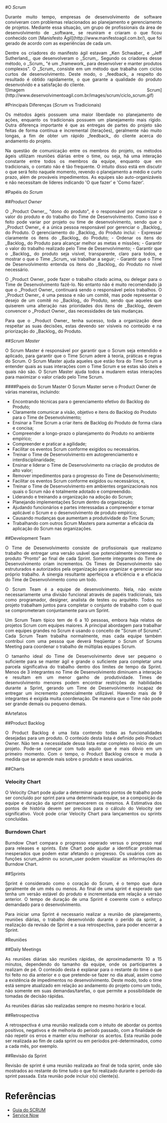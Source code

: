 #O _Scrum_
<p align="justify">Durante muito tempo, empresas de desenvolvimento de software conviveram com problemas relacionados ao planejamento e gerenciamento de projetos. Mediante essa situação, um grupo de profissionais da área de desenvolvimento de _software_ se reuniram e criaram o que ficou conhecido com [Manisfesto Ágil](http://www.manifestoagil.com.br/), que foi gerado de acordo com as experiências de cada um.
<p align="justify">Dentre os criadores do manifesto ágil estavam _Ken Schwaber_ e _Jeff Sutherland_, que desenvolveram o _Scrum_. Segundo os criadores desse método, o _Scrum_ "é um _framework_ para desenvolver e manter produtos complexos".
O _Scrum_ consiste em um método que trabalha com ciclos curtos de desenvolvimento. Deste modo, o _feedback_ a respeito do resultado é obtido rapidamente, o que garante a qualidade do produto desenvolvido e a satisfação do cliente.

<br>
![Imagem Scrum](http://www.desenvolvimentoagil.com.br/images/scrum/ciclo_scrum.gif)

#Principais Diferenças (_Scrum_ vs Tradicionais)
<p align="justify">Os métodos ágeis possuem uma maior liberdade no planejamento de ações, enquanto os tradicionais possuem um planejamento mais rígido. Outra diferença importante é que as entregas de partes do projeto são feitas de forma contínua e incremental (iterações), geralmente não muito longas, a fim de obter um rápido _feedback_ do cliente acerca do andamento do projeto.

<p align="justify">Na questão de comunicação entre os membros do projeto, os métodos ágeis utilizam reuniões diárias entre o time, ou seja, há uma interação constante entre todos os membros da equipe, enquanto que em tradicionais, o contato não é tão frequente. O intuito disso está em discutir o que será feito naquele momento, revendo o planejamento a médio e curto prazo, além de prováveis impedimentos. As equipes são auto-organizáveis e não necessitam de líderes indicando 'O que fazer' e 'Como fazer'.

#Papéis do _Scrum_

##_Product Owner_
<p align="justify">O _Product Owner_, "dono do produto", é o responsável por maximizar o valor do produto e do
trabalho do Time de Desenvolvimento. Como isso é feito pode variar por projeto ou time de desenvolvimento, sendo que o _Product Owner_ é a única pessoa responsável por gerenciar o _Backlog_ do Produto. O gerenciamento do _Backlog_ do Produto inclui:
- Expressar claramente os itens do _Backlog_ do Produto;
- Ordenar os itens do _Backlog_ do Produto para alcançar melhor as metas e missões;
- Garantir o valor do trabalho realizado pelo Time de Desenvolvimento;
- Garantir que o _Backlog_ do produto seja visível, transparente, claro para todos, e mostrar o que o Time _Scrum_ vai trabalhar a seguir;
- Garantir que o Time de Desenvolvimento entenda os itens do _Backlog_ do Produto no nível necessário.

<p align="justify">O _Product Owner_ pode fazer o trabalho citado acima, ou delegar para o Time de Desenvolvimento fazê-lo. No entanto não é muito recomendado já que o _Product Owner_ continuará sendo o responsável pelos trabalhos. O _Product Owner_ é uma pessoa e não um comitê, mas pode representar o desejo de um comitê no _Backlog_ do Produto, sendo que aqueles que quiserem uma alteração nas prioridades dos itens de _Backlog_ devem convencer o _Product Owner_ das necessidades de tais mudanças.

<p align="justify">Para que o _Product Owner_ tenha sucesso, toda a organização deve respeitar as suas decisões, estas devendo ser visíveis no conteúdo e na priorização do _Backlog_ do Produto. 

##_Scrum Master_
<p align="justify">O Scrum Master é responsável por garantir que o Scrum seja entendido e aplicado, para garantir que o Time Scrum adere à teoria, práticas e regras do Scrum. O Scrum Master ajuda aqueles que estão fora do Time Scrum a entender quais as suas interações com o Time Scrum e se estas são úteis e quais não são. O Scrum Master ajuda todos a mudarem estas interações para maximizar o valor criado pelo Time Scrum.

####Papeis do Scrum Master
O Scrum Master serve o Product Owner de várias maneiras, incluindo:
- Encontrando técnicas para o gerenciamento efetivo do Backlog do Produto;
- Claramente comunicar a visão, objetivo e itens do Backlog do Produto para o Time de Desenvolvimento;
- Ensinar a Time Scrum a criar itens de Backlog do Produto de forma clara e concisa;
- Compreender a longo-prazo o planejamento do Produto no ambiente empírico;
- Compreender e praticar a agilidade; 
- Facilitar os eventos Scrum conforme exigidos ou necessários.
- Treinar o Time de Desenvolvimento em autogerenciamento e interdisciplinaridade;
- Ensinar e liderar o Time de Desenvolvimento na criação de produtos de alto valor;
- Remover impedimentos para o progresso do Time de Desenvolvimento;
- Facilitar os eventos Scrum conforme exigidos ou necessários; e,
- Treinar o Time de Desenvolvimento em ambientes organizacionais nos quais o Scrum não é totalmente adotado e compreendido.
- Liderando e treinando a organização na adoção do Scrum;
- Planejando implementações Scrum dentro da organização;
- Ajudando funcionários e partes interessadas a compreender e tornar aplicável o Scrum e o desenvolvimento de produto empírico;
- Causando mudanças que aumentam a produtividade do Time Scrum;
- Trabalhando com outros Scrum Masters para aumentar a eficácia da aplicação do Scrum nas organizações.

##Development Team
<p align="justify">O Time de Desenvolvimento consiste de profissionais que realizamo trabalho de entregar uma versão usável que potencialmente incrementa o produto “Pronto” ao final de cada Sprint. Somente integrantes do Time de Desenvolvimento criam incrementos. Os Times de Desenvolvimento são estruturados e autorizados pela organização para organizar e gerenciar seu próprio trabalho. A sinergia resultante aperfeiçoa a eficiência e a eficácia do Time de Desenvolvimento como um todo. 

<p align="justify">O Scrum Team é a equipe de desenvolvimento. Nela, não existe necessariamente uma divisão funcional através de papéis tradicionais, tais como programador, designer, analista de testes ou arquiteto. Todos no projeto trabalham juntos para completar o conjunto de trabalho com o qual se comprometeram conjuntamente para um Sprint.

<p align="justify">Um Scrum Team típico tem de 6 a 10 pessoas, embora haja relatos de projetos Scrum com equipes maiores. A principal abordagem para trabalhar com equipes grandes no Scrum é usando o conceito de "Scrum of Scrums". Cada Scrum Team trabalha normalmente, mas cada equipe também contribui com uma pessoa que deverá freqüentar o Scrum of Scrums Meeting para coordenar o trabalho de múltiplas equipes Scrum. 

<p align="justify">O tamanho ideal do Time de Desenvolvimento deve ser pequeno o suficiente para se manter ágil e grande o suficiente para completar uma parcela significativa do trabalho dentro dos limites de tempo da Sprint. Menos de 3 integrantes no Time de Desenvolvimento diminuem a interação e resultam em um menor ganho de produtividade. Times de desenvolvimento menores podem encontrar restrições de habilidades durante a Sprint, gerando um Time de Desenvolvimento incapaz de entregar um incremento potencialmente utilizável. Havendo mais de 9 integrantes é exigida muita coordenação. De maneira que o Time não pode ser grande demais ou pequeno demais.

#Artefatos

##Product Backlog
<p align="justify">O Product Backlog é uma lista contendo todas as funcionalidades desejadas para um produto. O conteúdo desta lista é definido pelo Product Owner. Não tem a necessidade dessa lista estar completo no início de um projeto. Pode-se começar com tudo aquilo que é mais óbvio em um primeiro momento. Com o tempo, o Product Backlog cresce e muda à medida que se aprende mais sobre o produto e seus usuários.

##Charts                   

### Velocity Chart          
<p align="justify">O Velocity Chart pode ajudar a determinar quantos pontos de trabalho pode ser concluído por sprint para uma determinada equipe, se a composição da equipe e duração da sprint permanecerem os mesmos. A Estimativa dos pontos de história devem ser precisos para o cálculo do Velocity ser significativo. Você pode criar Velocity Chart para lançamentos ou sprints concluídas.          

### Burndown Chart          
<p align="justify">Burndow Chart compara o progresso esperado versus o progresso real para releases e sprints. Este Chart pode ajudar a identificar problemas inesperados que podem estar afetando o progresso. Os usuários com as funções scrum_admin ou scrum_user podem visualizar as informações do Burndow Chart.

##Sprints
<p align="justify">Sprint é considerado como o coração do Scrum, é o tempo que dura geralmente de um mês ou menos. Ao final de uma sprint é esperado que tenha um versão estável do produto e incrementada em relação a versão anterior. O tempo de duração de uma Sprint é coerente com o esforço demandado para o desenvolvimento.

<p align="justify">Para iniciar uma Sprint é necessario realizar a reunião de planejamento, reuniões diárias, o trabalho desenvolvido durante o perído da sprint, a realização da revisão de Sprint e a sua retrospectiva, para poder encerrar a Sprint.

#Reuniões

##Daily Meetings
<p align="justify">As reuniões diárias são reuniões rápidas, de aproximadamente 10 a 15 minutos, dependendo do tamanho da equipe, onde os participantes a realizam de pé. O conteúdo desta é explanar para o restante do time o que foi feito no dia anterior e o que pretende-se fazer no dia atual, assim como a existência de impedimentos no desenvolvimento. Deste modo, todo o time está sempre atualizado em relação ao andamento do projeto como um todo, não somente em suas demandas/tarefas, o que permite a possibilidade de tomadas de decisão rápidas.

As reuniões diárias são realizadas sempre no mesmo horário e local.

##Retrospectiva
<p align="justify">A retrospectiva é uma reunião realizada com o intuito de abordar os pontos positivos, negativos e de melhoria do período passado, com a finalidade de não repetir os erros e manter e/ou melhorar os acertos. Esta reunião pode ser realizada ao fim de cada sprint ou em períodos pré-determinados, como a cada mês, por exemplo.

##Revisão da Sprint
<p align="justify">Revisão de sprint é uma reunião realizada ao final de toda sprint, onde são mostrados ao restante do time tudo o que foi realizado durante o período da sprint passada. Esta reunião pode incluir o(s) cliente(s).

# Referências
* [Guia do SCRUM](http://www.scrumguides.org/docs/scrumguide/v1/Scrum-Guide-Portuguese-BR.pdf)
* [Service Now](http://wiki.servicenow.com/index.php?title=Scrum_Charts#gsc.tab=0)